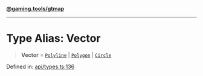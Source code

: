 [**@gaming.tools/gtmap**](README.md)

***

# Type Alias: Vector

> **Vector** = [`Polyline`](TypeAlias.Polyline.md) \| [`Polygon`](TypeAlias.Polygon.md) \| [`Circle`](TypeAlias.Circle.md)

Defined in: [api/types.ts:136](https://github.com/gamingtools/gt-map/blob/158dafcef9898e0f3f71a5a95a93f4449df181ba/packages/gtmap/src/api/types.ts#L136)
